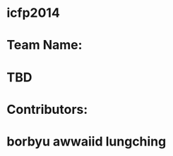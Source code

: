 icfp2014
========

Team Name: 
========
TBD
========


Contributors:
========
borbyu
awwaiid
lungching
========

